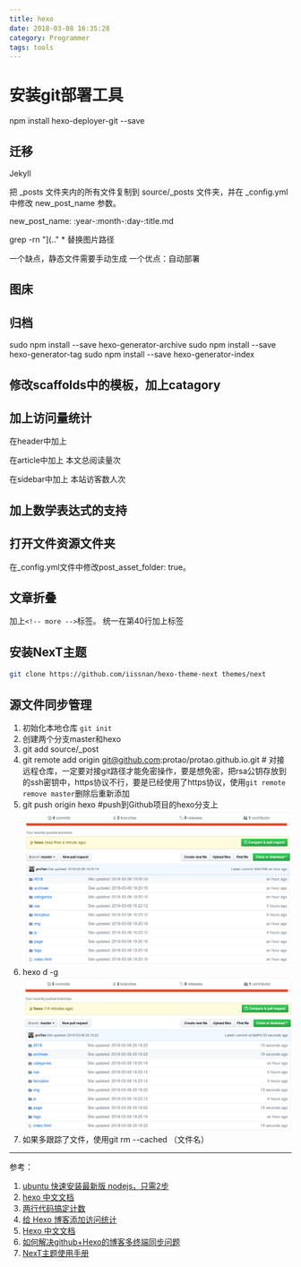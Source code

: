 ```yaml
---
title: hexo
date: 2018-03-08 16:35:28
category: Programmer
tags: tools
---
```


# 安装git部署工具
npm install hexo-deployer-git --save

## 迁移
Jekyll

把 _posts 文件夹内的所有文件复制到 source/_posts 文件夹，并在 _config.yml 中修改 new_post_name 参数。

new_post_name: :year-:month-:day-:title.md

 grep -rn "](.." *
替换图片路径

一个缺点，静态文件需要手动生成
一个优点：自动部署


## 图床

## 归档
sudo npm install --save hexo-generator-archive
sudo npm install --save hexo-generator-tag
sudo npm install --save hexo-generator-index

## 修改scaffolds中的模板，加上catagory

## 加上访问量统计
在header中加上
<script async src="//dn-lbstatics.qbox.me/busuanzi/2.3/busuanzi.pure.mini.js"></script>

在article中加上
<span id="busuanzi_container_page_pv">
   本文总阅读量<span id="busuanzi_value_page_pv"></span>次
</span>

在sidebar中加上
<span id="busuanzi_container_site_uv"> 
  本站访客数<span id="busuanzi_value_site_uv"></span>人次
<!-- more -->
</span>


## 加上数学表达式的支持
<script type="text/javascript"
  src="https://cdn.mathjax.org/mathjax/latest/MathJax.js?config=TeX-AMS-MML_HTMLorMML">
</script>

## 打开文件资源文件夹
在_config.yml文件中修改post_asset_folder: true。

## 文章折叠
加上`<!-- more -->`标签。
统一在第40行加上标签

## 安装NexT主题
```bash
git clone https://github.com/iissnan/hexo-theme-next themes/next
```



## 源文件同步管理
1. 初始化本地仓库 `git init`
2. 创建两个分支master和hexo
3. git add source/_post
4. git remote add origin git@github.com:protao/protao.github.io.git # 对接远程仓库，一定要对接git路径才能免密操作，要是想免密，把rsa公钥存放到的ssh密钥中，https协议不行，要是已经使用了https协议，使用`git remote remove master`删除后重新添加
5. git push origin hexo  #push到Github项目的hexo分支上 
    ![](/img/hexo1.png)
6. hexo d -g
    ![](/img/hexo2.png)
7. 如果多跟踪了文件，使用git rm --cached （文件名）

* * *
参考：
1. [ubuntu 快速安装最新版 nodejs，只需2步](http://http://blog.csdn.net/Ezreal_King/article/details/78659810)
2. [hexo 中文文档](https://hexo.io/zh-cn/docs/)
3. [两行代码搞定计数](http://busuanzi.ibruce.info/)
4. [给 Hexo 博客添加访问统计](https://www.jianshu.com/p/8a8f880f40c0)
5. [Hexo 中文文档](https://hexo.io/zh-cn/docs/)
6. [如何解决github+Hexo的博客多终端同步问题](http://blog.csdn.net/Monkey_LZL/article/details/60870891)
7. [NexT主题使用手册](http://theme-next.iissnan.com/)
